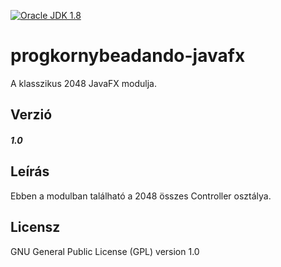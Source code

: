 
[![Oracle JDK 1.8](https://img.shields.io/badge/JDK-1.8-blue.svg?style=plastic)](http://www.oracle.com/technetwork/java/javase/downloads/index.html)

progkornybeadando-javafx
====
A klasszikus 2048 JavaFX modulja.

Verzió
------
##### 1.0

Leírás
------
Ebben a modulban található a 2048 összes Controller osztálya.

Licensz
-------
GNU General Public License (GPL) version 1.0
